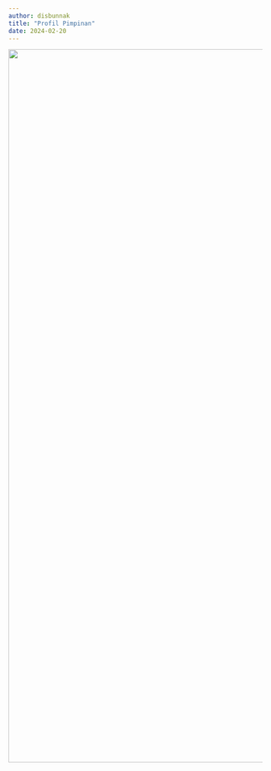 ```yaml
---
author: disbunnak
title: "Profil Pimpinan"
date: 2024-02-20
---
```

<p><img style="display: block; margin-left: auto; margin-right: auto;" src="/images/dfnBEKEit7wJ9EWKsdN7.jpg" alt="" width="1000" height="1415" /></p>
